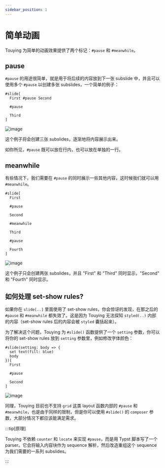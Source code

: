 ```yaml
---
sidebar_position: 1
---
```


# 简单动画

Touying 为简单的动画效果提供了两个标记：`#pause` 和 `#meanwhile`。

## pause

`#pause` 的用途很简单，就是用于将后续的内容放到下一张 subslide 中，并且可以使用多个 `#pause` 以创建多张 subslides，一个简单的例子：

```typst
#slide[
  First #pause Second

  #pause

  Third
]
```

![image](https://github.com/touying-typ/touying/assets/34951714/a3bed1d3-e660-456d-8a54-a914436f43bf)

这个例子将会创建三张 subslides，逐渐地将内容展示出来。

如你所见，`#pause` 既可以放在行内，也可以放在单独的一行。


## meanwhile

有些情况下，我们需要在 `#pause` 的同时展示一些其他内容，这时候我们就可以用 `#meanwhile`。

```typst
#slide[
  First
  
  #pause
  
  Second

  #meanwhile

  Third

  #pause

  Fourth
]
```

![image](https://github.com/touying-typ/touying/assets/34951714/24ca19a3-b27c-4d31-ab75-09c37911e6ac)

这个例子只会创建两张 subslides，并且 "First" 和 "Third" 同时显示，"Second" 和 "Fourth" 同时显示。


## 如何处理 set-show rules?

如果你在 `slide[..]` 里面使用了 set-show rules，你会惊讶的发现，在那之后的 `#pause` 和 `#meanwhile` 都失效了。这是因为 Touying 无法探知 `styled(..)` 内部的内容（set-show rules 后的内容会被 `styled` 囊括起来）。

为了解决这个问题，Touying 为 `#slide()` 函数提供了一个 `setting` 参数，你可以将你的 set-show rules 放到 `setting` 参数里，例如修改字体颜色：

```typst
#slide(setting: body => {
  set text(fill: blue)
  body
})[
  First
  
  #pause
  
  Second
]
```

![image](https://github.com/touying-typ/touying/assets/34951714/8e31fc8a-5ab1-4181-a46a-fa96cf790dff)


同理，Touying 目前也不支持 `grid` 这类 layout 函数内部的 `#pause` 和 `#meanwhile`，也是由于同样的限制，但是你可以使用 `#slide()` 的 `composer` 参数，大部分情况下都应该能满足需求。


:::tip[原理]

Touying 不依赖 `counter` 和 `locate` 来实现 `#pause`，而是用 Typst 脚本写了一个 parser。它会将输入内容块作为 sequence 解析，然后改造重组这个 sequence 为我们需要的一系列 subslides。

:::